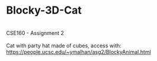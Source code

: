 # Blocky-3D-Cat
<br> CSE160 - Assignment 2
<br><br>Cat with party hat made of cubes, access with: https://people.ucsc.edu/~ymalhan/asg2/BlockyAnimal.html
